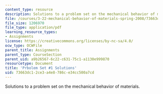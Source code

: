 ```yaml
---
content_type: resource
description: Solutions to a problem set on the mechanical behavior of materials.
file: /courses/3-22-mechanical-behavior-of-materials-spring-2008/73663dc12ce3a4e8786ce34cc500a7cd_sol1.pdf
file_size: 1206970
file_type: application/pdf
learning_resource_types:
- Assignments
license: https://creativecommons.org/licenses/by-nc-sa/4.0/
ocw_type: OCWFile
parent_title: Assignments
parent_type: CourseSection
parent_uid: a9b26567-6c22-c631-75c1-a1130e999870
resourcetype: Document
title: 'Prbolem Set #1 Solutions'
uid: 73663dc1-2ce3-a4e8-786c-e34cc500a7cd
---
```

Solutions to a problem set on the mechanical behavior of materials.